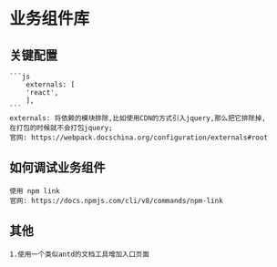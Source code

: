 # 业务组件库

## 关键配置

    ```js
        externals: [
        'react',
        ],
    ```
    externals: 将依赖的模块排除,比如使用CDN的方式引入jquery,那么把它排除掉,
    在打包的时候就不会打包jquery;
    官网: https://webpack.docschina.org/configuration/externals#root

## 如何调试业务组件

    使用 npm link
    官网: https://docs.npmjs.com/cli/v8/commands/npm-link

## 其他

    1.使用一个类似antd的文档工具增加入口页面
